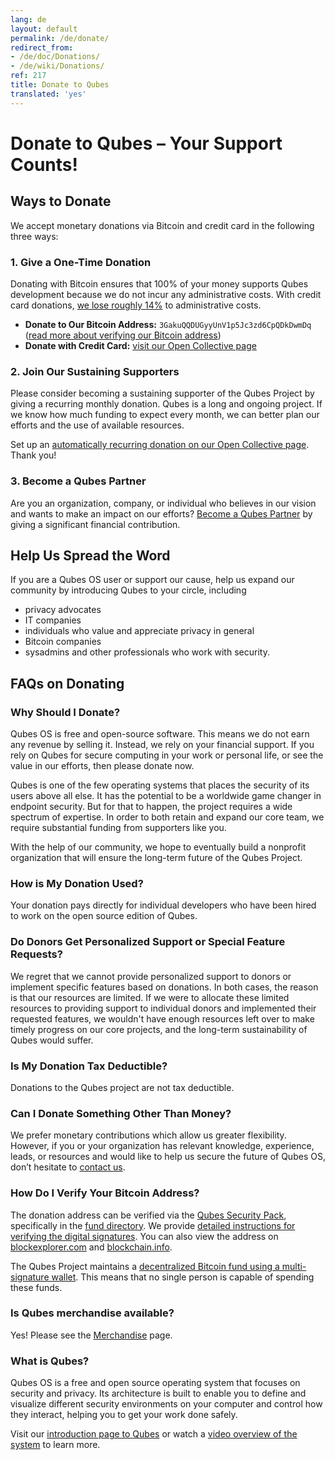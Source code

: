 ```yaml
---
lang: de
layout: default
permalink: /de/donate/
redirect_from:
- /de/doc/Donations/
- /de/wiki/Donations/
ref: 217
title: Donate to Qubes
translated: 'yes'
---
```


# Donate to Qubes – Your Support Counts!

## Ways to Donate
We accept monetary donations via Bitcoin and credit card in the following three ways:

### 1. Give a One-Time Donation
Donating with Bitcoin ensures that 100% of your money supports Qubes development because we do not incur any administrative costs.
With credit card donations, [we lose roughly 14%][open-collective-faq] to administrative costs.

+ **Donate to Our Bitcoin Address:** `3GakuQQDUGyyUnV1p5Jc3zd6CpQDkDwmDq` ([read more about verifying our Bitcoin address](#how-do-i-verify-your-bitcoin-address))
+ **Donate with Credit Card:** [visit our Open Collective page][Open Collective]

### 2. Join Our Sustaining Supporters
Please consider becoming a sustaining supporter of the Qubes Project by giving a recurring monthly donation.
Qubes is a long and ongoing project.
If we know how much funding to expect every month, we can better plan our efforts and the use of available resources.

Set up an [automatically recurring donation on our Open Collective page][Open Collective donate].
Thank you!

### 3. Become a Qubes Partner
Are you an organization, company, or individual who believes in our vision and wants to make an impact on our efforts? [Become a Qubes Partner][Qubes Partners page] by giving a significant financial contribution.

## Help Us Spread the Word
If you are a Qubes OS user or support our cause, help us expand our community by introducing Qubes to your circle, including
+ privacy advocates
+ IT companies
+ individuals who value and appreciate privacy in general
+ Bitcoin companies
+ sysadmins and other professionals who work with security.

## FAQs on Donating

### Why Should I Donate?
Qubes OS is free and open-source software.
This means we do not earn any revenue by selling it.
Instead, we rely on your financial support.
If you rely on Qubes for secure computing in your work or personal life, or see the value in our efforts, then please donate now.

Qubes is one of the few operating systems that places the security of its users above all else.
It has the potential to be a worldwide game changer in endpoint security.
But for that to happen, the project requires a wide spectrum of expertise.
In order to both retain and expand our core team, we require substantial funding from supporters like you.

With the help of our community, we hope to eventually build a nonprofit organization that will ensure the long-term future of the Qubes Project.

### How is My Donation Used?
Your donation pays directly for individual developers who have been hired to work on the open source edition of Qubes.

### Do Donors Get Personalized Support or Special Feature Requests?
We regret that we cannot provide personalized support to donors or implement specific features based on donations.
In both cases, the reason is that our resources are limited.
If we were to allocate these limited resources to providing support to individual donors and implemented their requested features, we wouldn't have enough resources left over to make timely progress on our core projects, and the long-term sustainability of Qubes would suffer.

### Is My Donation Tax Deductible?
Donations to the Qubes project are not tax deductible.

### Can I Donate Something Other Than Money?
We prefer monetary contributions which allow us greater flexibility.
However, if you or your organization has relevant knowledge, experience, leads, or resources and would like to help us secure the future of Qubes OS, don’t hesitate to [contact us][contact].

### How Do I Verify Your Bitcoin Address?
The donation address can be verified via the [Qubes Security Pack][Qubes Security Pack], specifically in the [fund directory][fund].
We provide [detailed instructions for verifying the digital signatures][verify].
You can also view the address on [blockexplorer.com][blockexplorer.com] and [blockchain.info][blockchain.info].

The Qubes Project maintains a [decentralized Bitcoin fund using a multi-signature wallet][announcement].
This means that no single person is capable of spending these funds.

### Is Qubes merchandise available?

Yes! Please see the [Merchandise] page.

### What is Qubes?
Qubes OS is a free and open source operating system that focuses on security and privacy.
Its architecture is built to enable you to define and visualize different security environments on your computer and control how they interact, helping you to get your work done safely.

Visit our [introduction page to Qubes][intro page] or watch a [video overview of the system][video page] to learn more.

[open-collective-faq]: https://opencollective.com/faq
[Open Collective]: https://opencollective.com/qubes-os
[Open Collective donate]: https://opencollective.com/qubes-os#support
[Qubes Partners page]: /de/partners/
[contact]: mailto:funding@qubes-os.org
[Qubes Security Pack]: /de/doc/security-pack/
[fund]: https://github.com/QubesOS/qubes-secpack/tree/master/fund
[verify]: /de/security/pack/#how-to-obtain-verify-and-read
[blockexplorer.com]: https://blockexplorer.com/address/3GakuQQDUGyyUnV1p5Jc3zd6CpQDkDwmDq
[blockchain.info]: https://blockchain.info/address/3GakuQQDUGyyUnV1p5Jc3zd6CpQDkDwmDq
[announcement]: /news/2016/07/13/qubes-distributed-fund/
[Merchandise]: /de/merchandise/
[intro page]: /de/intro/
[video page]: /de/video-tours/